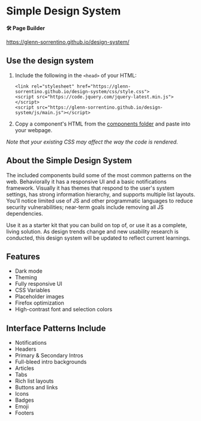 # Simple Design System

**🛠 Page Builder**

https://glenn-sorrentino.github.io/design-system/

## Use the design system

1. Include the following in the `<head>` of your HTML:

    `<link rel="stylesheet" href="https://glenn-sorrentino.github.io/design-system/css/style.css">`  
    `<script src="https://code.jquery.com/jquery-latest.min.js"></script>`  
	`<script src="https://glenn-sorrentino.github.io/design-system/js/main.js"></script>`
  
2. Copy a component's HTML from the [components folder](https://github.com/glenn-sorrentino/design-system/tree/main/components) and paste into your webpage.

_Note that your existing CSS may affect the way the code is rendered._ 

## About the Simple Design System
    
The included components build some of the most common patterns on the web. Behaviorally it has a responsive UI and a basic notifications framework. Visually it has themes that respond to the user's system settings, has strong information hierarchy, and supports multiple list layouts. You'll notice limited use of JS and other programmatic languages to reduce security vulnerabilities; near-term goals include removing all JS dependencies.

Use it as a starter kit that you can build on top of, or use it as a complete, living solution. As design trends change and new usability research is conducted, this design system will be updated to reflect current learnings.

## Features

- Dark mode
- Theming 
- Fully responsive UI
- CSS Variables
- Placeholder images
- Firefox optimization
- High-contrast font and selection colors

## Interface Patterns Include

- Notifications
- Headers
- Primary & Secondary Intros
- Full-bleed intro backgrounds
- Articles
- Tabs
- Rich list layouts
- Buttons and links
- Icons
- Badges
- Emoji
- Footers
